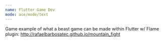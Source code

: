 ```yaml
---
name: Flutter Game Dev
mode: ace/mode/text
---
```

Game example of what a beast game can be made within Flutter w/ Flame plugin: http://rafaelbarbosatec.github.io/mountain_fight
